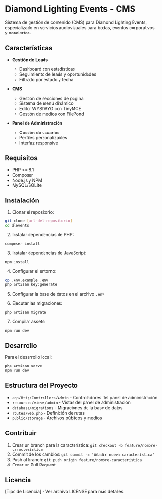 # Diamond Lighting Events - CMS

Sistema de gestión de contenido (CMS) para Diamond Lighting Events, especializado en servicios audiovisuales para bodas, eventos corporativos y conciertos.

## Características

- **Gestión de Leads**
  - Dashboard con estadísticas
  - Seguimiento de leads y oportunidades
  - Filtrado por estado y fecha

- **CMS**
  - Gestión de secciones de página
  - Sistema de menú dinámico
  - Editor WYSIWYG con TinyMCE
  - Gestión de medios con FilePond

- **Panel de Administración**
  - Gestión de usuarios
  - Perfiles personalizables
  - Interfaz responsive

## Requisitos

- PHP >= 8.1
- Composer
- Node.js y NPM
- MySQL/SQLite

## Instalación

1. Clonar el repositorio:
```bash
git clone [url-del-repositorio]
cd dlevents
```

2. Instalar dependencias de PHP:
```bash
composer install
```

3. Instalar dependencias de JavaScript:
```bash
npm install
```

4. Configurar el entorno:
```bash
cp .env.example .env
php artisan key:generate
```

5. Configurar la base de datos en el archivo `.env`

6. Ejecutar las migraciones:
```bash
php artisan migrate
```

7. Compilar assets:
```bash
npm run dev
```

## Desarrollo

Para el desarrollo local:

```bash
php artisan serve
npm run dev
```

## Estructura del Proyecto

- `app/Http/Controllers/Admin` - Controladores del panel de administración
- `resources/views/admin` - Vistas del panel de administración
- `database/migrations` - Migraciones de la base de datos
- `routes/web.php` - Definición de rutas
- `public/storage` - Archivos públicos y medios

## Contribuir

1. Crear un branch para la característica: `git checkout -b feature/nombre-caracteristica`
2. Commit de los cambios: `git commit -m 'Añadir nueva característica'`
3. Push al branch: `git push origin feature/nombre-caracteristica`
4. Crear un Pull Request

## Licencia

[Tipo de Licencia] - Ver archivo LICENSE para más detalles.
